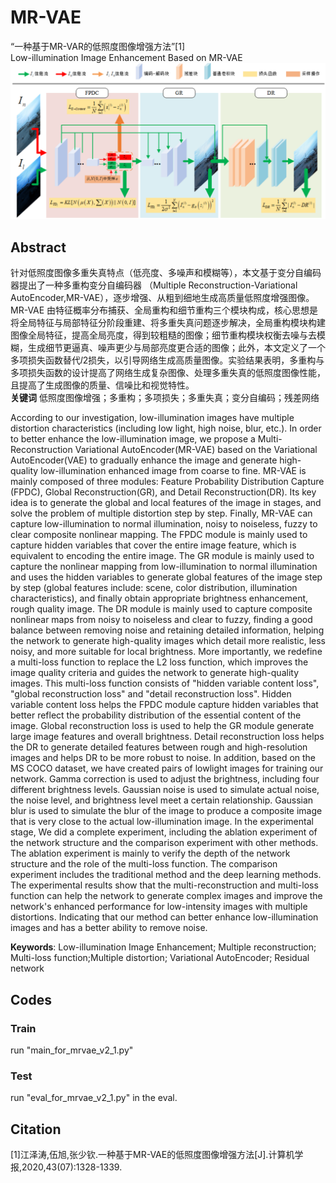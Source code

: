 # MR-VAE
“一种基于MR-VAR的低照度图像增强方法”[1]  
Low-illumination Image Enhancement Based on MR-VAE
![images](https://github.com/csxuwu/MR-VAE/blob/master/images/MR-VAE.png)

## Abstract
针对低照度图像多重失真特点（低亮度、多噪声和模糊等），本文基于变分自编码器提出了一种多重构变分自编码器 （Multiple Reconstruction-Variational AutoEncoder,MR-VAE），逐步增强、从粗到细地生成高质量低照度增强图像。MR-VAE 由特征概率分布捕获、全局重构和细节重构三个模块构成，核心思想是将全局特征与局部特征分阶段重建、将多重失真问题逐步解决，全局重构模块构建图像全局特征，提高全局亮度，得到较粗糙的图像；细节重构模块权衡去噪与去模糊，生成细节更逼真、噪声更少与局部亮度更合适的图像；此外，本文定义了一个多项损失函数替代𝑙2损失，以引导网络生成高质量图像。实验结果表明，多重构与多项损失函数的设计提高了网络生成复杂图像、处理多重失真的低照度图像性能，且提高了生成图像的质量、信噪比和视觉特性。  
**关键词** 低照度图像增强；多重构；多项损失；多重失真；变分自编码；残差网络

According to our investigation, low-illumination images have multiple distortion characteristics (including low light, high noise, blur, etc.). In order to better enhance the low-illumination image, we propose a Multi-Reconstruction Variational AutoEncoder(MR-VAE) based on the Variational AutoEncoder(VAE) to gradually enhance the image and generate high-quality low-illumination enhanced image from coarse to fine. MR-VAE is mainly composed of three modules: Feature Probability Distribution Capture (FPDC), Global Reconstruction(GR),  and Detail Reconstruction(DR). Its key idea is to generate the global and local features of the image in stages, and solve the problem of multiple distortion step by step. Finally, MR-VAE can capture low-illumination to normal illumination, noisy to noiseless, fuzzy to clear composite nonlinear mapping. The FPDC module is mainly used to capture hidden variables that cover the entire image feature, which is equivalent to encoding the entire image. The GR module is mainly used to capture the nonlinear mapping from low-illumination to normal illumination and uses the hidden variables to generate global features of the image step by step (global features include: scene, color distribution, illumination characteristics), and finally obtain appropriate brightness enhancement, rough quality image. The DR module is mainly used to capture composite nonlinear maps from noisy to noiseless and clear to fuzzy, finding a good balance between removing noise and retaining detailed information, helping the network to generate high-quality images which detail more realistic, less noisy, and more suitable for local brightness. More importantly, we redefine a multi-loss function to replace the L2 loss function, which improves the image quality criteria and guides the network to generate high-quality images. This multi-loss function consists of "hidden variable content loss", "global reconstruction loss" and "detail reconstruction loss". Hidden variable content loss helps the FPDC module capture hidden variables that better reflect the probability distribution of the essential content of the image. Global reconstruction loss is used to help the GR module generate large image features and overall brightness. Detail reconstruction loss helps the DR to generate detailed features between rough and high-resolution images and helps DR to be more robust to noise. In addition, based on the MS COCO dataset, we have created pairs of lowlight images for training our network. Gamma correction is used to adjust the brightness, including four different brightness levels. Gaussian noise is used to simulate actual noise, the noise level, and brightness level meet a certain relationship. Gaussian blur is used to simulate the blur of the image to produce a composite image that is very close to the actual low-illumination image. In the experimental stage, We did a complete experiment, including the ablation experiment of the network structure and the comparison experiment with other methods. The ablation experiment is mainly to verify the depth of the network structure and the role of the multi-loss function. The comparison experiment includes the traditional method and the deep learning methods. The experimental results show that the multi-reconstruction and multi-loss function can help the network to generate complex images and improve the network's enhanced performance for low-intensity images with multiple distortions. Indicating that our method can better enhance low-illumination images and has a better ability to remove noise. 

**Keywords**: Low-illumination Image Enhancement; Multiple reconstruction; Multi-loss function;Multiple distortion; Variational AutoEncoder; Residual network

## Codes
### Train
run "main_for_mrvae_v2_1.py"
### Test
run "eval_for_mrvae_v2_1.py" in the eval.

## Citation
[1]江泽涛,伍旭,张少钦.一种基于MR-VAE的低照度图像增强方法[J].计算机学报,2020,43(07):1328-1339.



